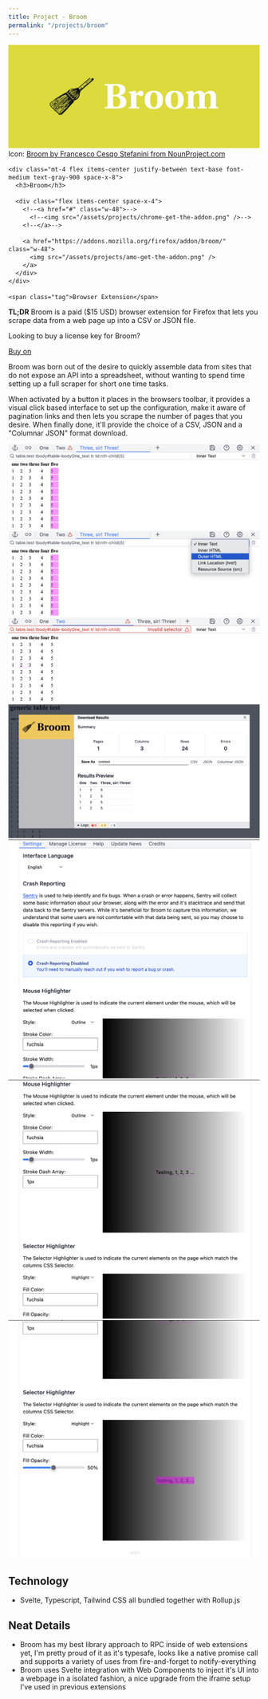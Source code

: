 ```yaml
---
title: Project - Broom
permalink: "/projects/broom"
---
```


<div class="not-prose mb-2">
  <div class="relative group">
    <div class="overflow-hidden bg-gray-100">
      <img src="/assets/projects/broom/cover.png" alt="Broom cover image" class="object-center object-cover">
      <span class="font-mono text-xs text-gray-500 px-2">Icon: <a href="https://thenounproject.com/icon/broom-302960/">Broom by Francesco Cesqo Stefanini from NounProject.com</a></span>
    </div>

    <div class="mt-4 flex items-center justify-between text-base font-medium text-gray-900 space-x-8">
      <h3>Broom</h3>

      <div class="flex items-center space-x-4">
        <!--<a href="#" class="w-48">-->
          <!--<img src="/assets/projects/chrome-get-the-addon.png" />-->
        <!--</a>-->

        <a href="https://addons.mozilla.org/firefox/addon/broom/" class="w-48">
          <img src="/assets/projects/amo-get-the-addon.png" />
        </a>
      </div>
    </div>

    <span class="tag">Browser Extension</span>
  </div>
</div>

**TL;DR** Broom is a paid ($15 USD) browser extension for Firefox <!--and Chrome--> that lets
you scrape data from a web page up into a CSV or JSON file.

Looking to buy a license key for Broom?
<script src="https://gumroad.com/js/gumroad.js"></script>
<a class="gumroad-button" href="https://slothby.gumroad.com/l/broom">Buy on</a>

Broom was born out of the desire to quickly assemble data from sites that do not
expose an API into a spreadsheet, without wanting to spend time setting up a
full scraper for short one time tasks.

When activated by a button it places in the browsers toolbar, it provides a
visual click based interface to set up the configuration, make it aware of
pagination links and then lets you scrape the number of pages that you desire.
When finally done, it'll provide the choice of a CSV, JSON and a "Columnar
JSON" format download.

<!--## Screenshots-->
![](/assets/projects/broom/toolbar.png)
![](/assets/projects/broom/toolbar-granularity.png)
![](/assets/projects/broom/toolbar-error.png)
![](/assets/projects/broom/saving.png)
![](/assets/projects/broom/settings-1.png)
![](/assets/projects/broom/settings-2.png)
![](/assets/projects/broom/settings-3.png)

## Technology
- Svelte, Typescript, Tailwind CSS all bundled together with Rollup.js

## Neat Details
- Broom has my best library approach to RPC inside of web extensions yet, I'm
  pretty proud of it as it's typesafe, looks like a native promise call and
  supports a variety of uses from fire-and-forget to notify-everything
- Broom uses Svelte integration with Web Components to inject it's UI into a
  webpage in a isolated fashion, a nice upgrade from the iframe setup
  I've used in previous extensions
